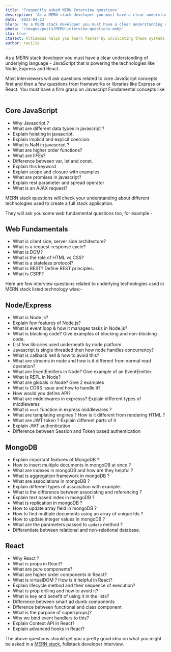 ```yaml
---
title: 'Frequently asked MERN Interview questions'
description: 'As a MERN stack developer you must have a clear understanding of underlying language - JavaScript that is powering the technologies like Node, Express and React.'
date: '2023-04-23'
blurb: 'As a MERN stack developer you must have a clear understanding of underlying language - JavaScript that is powering the technologies like Node, Express and React.'
photo: '/images/posts/MERN-interview-questions.webp'
cta: true
ctaText: AltCampus helps you learn faster by inculcating these systems as part of the learning model. 🙌
author: ravi11o
---
```


As a MERN stack developer you must have a clear understanding of underlying language - JavaScript that is powering the technologies like Node, Express and React.

Most interviewers will ask questions related to core JavaScript concepts first and then a few questions from frameworks or libraries like Express or React. You must have a firm grasp on Javascript Fundamental concepts like -

## Core JavaScript

- Why Javascript ?
- What are different data types in javascript ?
- Explain hoisting in javascript.
- Explain implicit and explicit coercion.
- What is NaN in javascript ?
- What are higher order functions?
- What are IIFEs?
- Difference between var, let and const.
- Explain this keyword
- Explain scope and closure with examples
- What are promises in javascript?
- Explain rest parameter and spread operator
- What is an AJAX request?

MERN stack questions will check your understanding about different technologies used to create a full stack application.

They will ask you some web fundamental questions too, for example -

## Web Fundamentals

- What is client side, server side architecture?
- What is a request-response cycle?
- What is DOM?
- What is the role of HTML vs CSS?
- What is a stateless protocol?
- What is REST? Define REST principles.
- What is CSRF?

Here are few interview questions related to underlying technologies used in MERN stack listed technology wise:-

## Node/Express

- What is Node.js?
- Explain few features of Node.js?
- What is event loop & how it manages tasks in Node.js?
- What is blocking code? Give examples of blocking and non-blocking code.
- List few libraries used underneath by node platform
- Javascript is single threaded then how node handles concurrency?
- What is callback hell & how to avoid this?
- What are streams in node and how is it different from normal read operation?
- What are EventEmitters in Node? Give example of an EventEmitter.
- What is REPL in Node?
- What are globals in Node? Give 2 examples
- What is CORS issue and how to handle it?
- How would you define API?
- What are middlewares in expresss? Explain different types of middlewares
- What is `next` function in express middlewares ?
- What are templating engines ? How is it different from rendering HTML ?
- What are JWT token ? Explain different parts of it
- Explain JWT authentication
- Difference between Session and Token based authentication

## MongoDB

- Explain important features of MongoDB ?
- How to insert multiple documents in mongoDB at once ?
- What are indexes in mongoDB and how are they helpful ?
- What is aggregation framework in mongoDB ?
- What are associations in mongoDB ?
- Explain different types of association with example.
- What is the difference between associating and referencing ?
- Explain text based index in mongoDB ?
- What is replication in mongoDB ?
- How to update array field in mongoDB ?
- How to find multiple documents using an array of unique Ids ?
- How to update integer values in mongoDB ?
- What are the parameters passed to `update` method ?
- Differentiate between relational and non-relational database.

## React

- Why React ?
- What is props in React?
- What are pure components?
- What are higher order components in React?
- What is virtualDOM ? How is it helpful in React?
- Explain lifecycle method and their sequence of execution?
- What is prop drilling and how to avoid it?
- What is key and benefit of using it in the lists?
- Difference between smart ad dumb components
- Dfference between functional and class component
- What is the purpose of super(props)?
- Why we bind event handlers to this?
- Explain Context API in React?
- Explain advanced hooks in React?

The above questions should get you a pretty good idea on what you might be asked in a [MERN stack](https://altcampus.com/community/guides/the-ultimate-guide-to-MERN-stack), fullstack developer interview.
